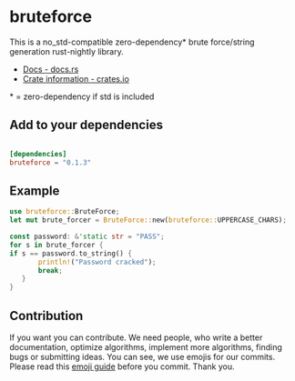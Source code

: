 # bruteforce

This is a no_std-compatible zero-dependency* brute force/string generation rust-nightly library.
* [Docs - docs.rs](https://docs.rs/bruteforce/)
* [Crate information - crates.io](https://crates.io/crates/bruteforce/)

\* = zero-dependency if std is included  

## Add to your dependencies

```toml

[dependencies]
bruteforce = "0.1.3"

```

  

## Example

```rust
use bruteforce::BruteForce;
let mut brute_forcer = BruteForce::new(bruteforce::UPPERCASE_CHARS);

const password: &'static str = "PASS";
for s in brute_forcer {
if s == password.to_string() {
       println!("Password cracked");
       break;
   }
}
```

  

## Contribution

  

If you want you can contribute. We need people, who write a better documentation, optimize algorithms, implement more algorithms, finding bugs or submitting ideas.
You can see, we use emojis for our commits. Please read this [emoji guide](https://gitmoji.carloscuesta.me/) before you commit. Thank you.
